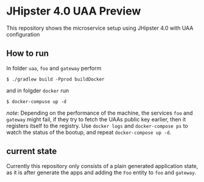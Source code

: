 # JHipster 4.0 UAA Preview

This repository shows the microservice setup using JHipster 4.0 with UAA configuration

## How to run

In folder `uaa`, `foo` and `gateway` perform

```
$ ./gradlew build -Pprod buildDocker
```

and in folgder `docker` run

```
$ docker-compuse up -d
```

*note*: Depending on the performance of the machine, the services `foo` and `gateway` might fail, if they try to fetch the UAAs public key earlier, then it registers itself to the registry. Use `docker logs` and `docker-compose ps` to watch the status of the bootup, and repeat `docker-compose up -d`.


## current state

Currently this repository only consists of a plain generated application state, as it is after generate the apps and adding the `Foo` entity to `foo` and `gateway`.



